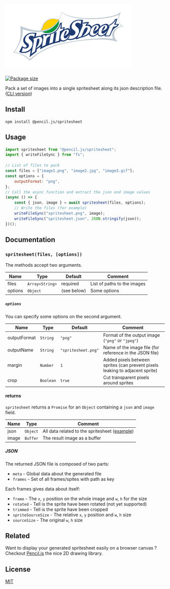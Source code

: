 # ![Spritesheet Logo](media/spritesheet-logo.png)

[![Package size](https://flat.badgen.net/bundlephobia/minzip/@pencil.js/spritesheet)](https://bundlephobia.com/result?p=@pencil.js/spritesheet)

Pack a set of images into a single spritesheet along its json description file. ([CLI version](https://github.com/pencil-js/spritesheet-cli))

## Install

    npm install @pencil.js/spritesheet

## Usage

```js
import spritesheet from "@pencil.js/spritesheet";
import { writeFileSync } from "fs";

// List of files to pack
const files = ["image1.png", "image2.jpg", "image3.gif"];
const options = {
    outputFormat: "png",
};
// Call the async function and extract the json and image values
(async () => {
    const { json, image } = await spritesheet(files, options);
    // Write the files (for example)
    writeFileSync("spritesheet.png", image);
    writeFileSync("spritesheet.json", JSON.stringify(json));
})();
```

## Documentation

### `spritesheet(files, [options])`
The methods accept two arguments.

| Name | Type | Default | Comment |
| --- | --- | --- | --- |
|files |`Array<String>` |required |List of paths to the images |
|options |`Object` |(see below) |Some options |

##### `options`
You can specify some options on the second argument.

| Name | Type | Default | Comment |
| --- | --- | --- | --- |
|outputFormat |`String` |`"png"` |Format of the output image (`"png"` or `"jpeg"`) |
|outputName |`String` |`"spritesheet.png"` |Name of the image file (for reference in the JSON file) |
|margin |`Number` |`1` |Added pixels between sprites (can prevent pixels leaking to adjacent sprite) |
|crop |`Boolean` |`true` |Cut transparent pixels around sprites |

#### returns
`spritesheet` returns a `Promise` for an `Object` containing a `json` and `image` field.

| Name | Type | Comment |
| --- | --- | --- |
|json |`Object` |All data related to the spritesheet ([example](test/snapshots/index.js.md#main)) |
|image |`Buffer` |The result image as a buffer |

##### JSON
The returned JSON file is composed of two parts:
 - `meta` - Global data about the generated file
 - `frames` - Set of all frames/spites with path as key

Each frames gives data about itself:
 - `frame` - The `x`, `y` position on the whole image and `w`, `h` for the size
 - `rotated` - Tell is the sprite have been rotated (not yet supported)
 - `trimmed` - Tell is the sprite have been cropped
 - `spriteSourceSize` - The relative `x`, `y` position and `w`, `h` size
 - `sourceSize` - The original `w`, `h` size

## Related

Want to display your generated spritesheet easily on a browser canvas ?
Checkout [Pencil.js](https://github.com/pencil-js/pencil.js/tree/master/modules/sprite) the nice 2D drawing library.

## License

[MIT](license)
